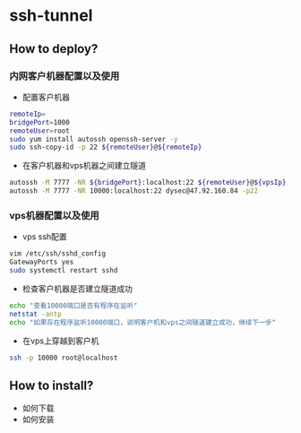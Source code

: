 # ssh-tunnel

## How to deploy?
### 内网客户机器配置以及使用
+ 配置客户机器
```bash
remoteIp=
bridgePort=1000
remoteUser=root
sudo yum install autossh openssh-server -y
sudo ssh-copy-id -p 22 ${remoteUser}@${remoteIp} 
```
+ 在客户机器和vps机器之间建立隧道
```bash
autossh -M 7777 -NR ${bridgePort}:localhost:22 ${remoteUser}@${vpsIp} -p22
autossh -M 7777 -NR 10000:localhost:22 dysec@47.92.160.84 -p22
```

### vps机器配置以及使用
+ vps ssh配置
```bash
vim /etc/ssh/sshd_config
GatewayPorts yes
sudo systemctl restart sshd
```

+ 检查客户机器是否建立隧道成功
```bash
echo "查看10000端口是否有程序在监听"
netstat -antp
echo "如果存在程序监听10000端口，说明客户机和vps之间隧道建立成功，继续下一步"
```

+ 在vps上穿越到客户机
```bash
ssh -p 10000 root@localhost
```


## How to install?
+ 如何下载
+ 如何安装